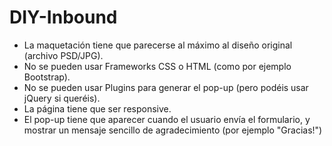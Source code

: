 # DIY-Inbound

- La maquetación tiene que parecerse al máximo al diseño original (archivo PSD/JPG).
- No se pueden usar Frameworks CSS o HTML (como por ejemplo Bootstrap).
- No se pueden usar Plugins para generar el pop-up (pero podéis usar jQuery si queréis).
- La página tiene que ser responsive.
- El pop-up tiene que aparecer cuando el usuario envía el formulario, y mostrar un mensaje sencillo de agradecimiento (por ejemplo "Gracias!")